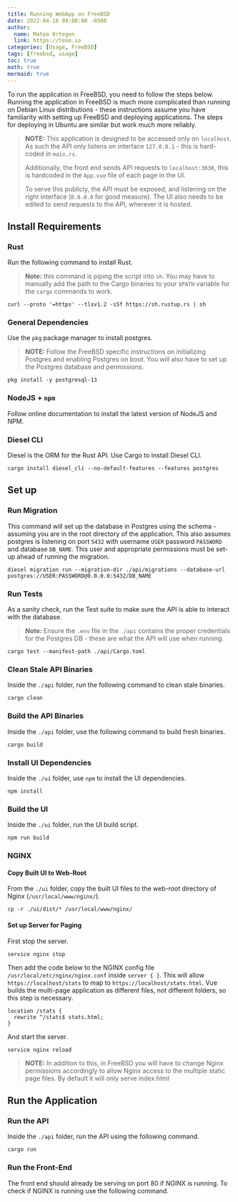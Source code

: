 ```yaml
---
title: Running WebApp on FreeBSD
date: 2022-04-18 09:00:00 -0500
author:
  name: Mateo Ortegon
  link: https://teoo.io
categories: [Usage, FreeBSD]
tags: [freebsd, usage]
toc: true
math: true
mermaid: true
---
```


To run the application in FreeBSD, you need to follow the steps below. Running the application in FreeBSD is much more complicated
than running on Debian Linux distributions - these instructions assume you have familiarity with setting up FreeBSD and deploying applications.
The steps for deploying in Ubuntu are similar but work much more reliably.
>**NOTE:** This application is designed to be accessed only on `localhost`. As such the API only listens on interface `127.0.0.1` - this is hard-coded in `main.rs`.
>
> Additionally, the front end sends API requests to `localhost:3030`, this is hardcoded in the `App.vue` file of each page in the UI.
>
> To serve this publicly, the API must be exposed, and listening on the right interface (`0.0.0.0` for good measure).
> The UI also needs to be edited to send requests to the API, wherever it is hosted.

## Install Requirements
### Rust
Run the following command to install Rust.
>**Note:** this command is piping the script into `sh`. You may have to manually add the path to the Cargo binaries to
> your `$PATH` variable for the `cargo` commands to work.

```shell
curl --proto '=https' --tlsv1.2 -sSf https://sh.rustup.rs | sh
```
### General Dependencies
Use the `pkg` package manager to install postgres.
>**NOTE:** Follow the FreeBSD specific instructions on initializing Postgres and enabling Postgres on boot.
> You will also have to set up the Postgres database and permissions.
```shell
pkg install -y postgresql-13
```

### NodeJS + `npm`
Follow online documentation to install the latest version of NodeJS and NPM.

### Diesel CLI
Diesel is the ORM for the Rust API. Use Cargo to install Diesel CLI.
```shell
cargo install diesel_cli --no-default-features --features postgres
```

## Set up
### Run Migration
This command will set up the database in Postgres using the schema - assuming you are in the root directory of the application. This also
assumes postgres is listening on port `5432` with username `USER` password `PASSWORD` and database `DB_NAME`. This user and appropriate permissions
must be set-up ahead of running the migration.
```shell
diesel migration run --migration-dir ./api/migrations --database-url postgres://USER:PASSWORD@0.0.0.0:5432/DB_NAME
```

### Run Tests
As a sanity check, run the Test suite to make sure the API is able to interact with the database.
>**Note:** Ensure the `.env` file in the `./api` contains the proper credentials for the Postgres DB - these are what the API will use when running.

```shell
cargo test --manifest-path ./api/Cargo.toml
```

### Clean Stale API Binaries
Inside the  `./api` folder, run the following command to clean stale binaries.
```shell
cargo clean
```

### Build the API Binaries
Inside the  `./api` folder, use the following command to build fresh binaries.
```shell
cargo build
```

### Install UI Dependencies
Inside the  `./ui` folder,  use `npm` to install the UI dependencies.
```shell
npm install
```

### Build the UI
Inside the  `./ui` folder, run the UI build script.
```shell
npm run build
```

### NGINX
#### Copy Built UI to Web-Root
From the `./ui` folder, copy the built UI files to the web-root directory of Nginx (`/usr/local/www/nginx/`).
```shell
cp -r ./ui/dist/* /usr/local/www/nginx/
```

#### Set up Server for Paging
First stop the server.
```shell
service nginx stop
```
Then add the code below to the NGINX config file `/usr/local/etc/nginx/nginx.conf` inside `server { }`. This will allow `https://localhost/stats`
to map to `https://localhost/stats.html`. Vue builds the multi-page application as different files, not different folders, so this step is necessary.
```shell
location /stats {
  rewrite ^/stats$ stats.html;
}
```
And start the server.
```shell
service nginx reload
```

>**NOTE:** In addition to this, in FreeBSD you will have to change Nginx permissions accordingly to allow Nginx access to the multiple static page files.
> By default it will only serve index.html

## Run the Application
### Run the API
Inside the  `./api` folder, run the API using the following command.
```shell
cargo run
```

### Run the Front-End
The front end should already be serving on port 80 if NGINX is running. To check if NGINX is running use the following command.



